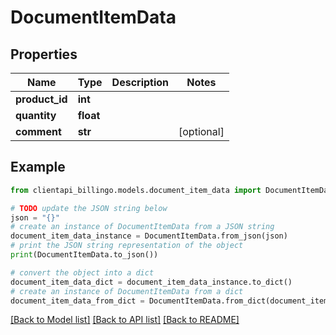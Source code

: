 # DocumentItemData


## Properties

Name | Type | Description | Notes
------------ | ------------- | ------------- | -------------
**product_id** | **int** |  | 
**quantity** | **float** |  | 
**comment** | **str** |  | [optional] 

## Example

```python
from clientapi_billingo.models.document_item_data import DocumentItemData

# TODO update the JSON string below
json = "{}"
# create an instance of DocumentItemData from a JSON string
document_item_data_instance = DocumentItemData.from_json(json)
# print the JSON string representation of the object
print(DocumentItemData.to_json())

# convert the object into a dict
document_item_data_dict = document_item_data_instance.to_dict()
# create an instance of DocumentItemData from a dict
document_item_data_from_dict = DocumentItemData.from_dict(document_item_data_dict)
```
[[Back to Model list]](../README.md#documentation-for-models) [[Back to API list]](../README.md#documentation-for-api-endpoints) [[Back to README]](../README.md)


